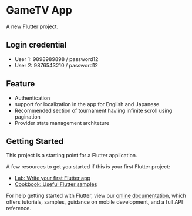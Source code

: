 # GameTV App

A new Flutter project.

## Login credential
* User 1: 9898989898 / password12
* User 2: 9876543210 / password12

## Feature
* Authentication
* support for localization in the app for English and Japanese.
* Recommended section of tournament haviing infinite scroll using pagination
* Provider state management architeture

## Getting Started

This project is a starting point for a Flutter application.

A few resources to get you started if this is your first Flutter project:

- [Lab: Write your first Flutter app](https://flutter.dev/docs/get-started/codelab)
- [Cookbook: Useful Flutter samples](https://flutter.dev/docs/cookbook)

For help getting started with Flutter, view our
[online documentation](https://flutter.dev/docs), which offers tutorials,
samples, guidance on mobile development, and a full API reference.
